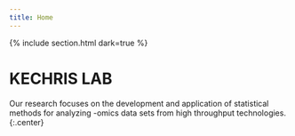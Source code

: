 ```yaml
---
title: Home
---
```



{%
  include section.html
  dark=true
%}

# KECHRIS LAB

Our research focuses on the development and application of statistical methods for analyzing -omics data 
sets from high throughput technologies.
{:.center}
